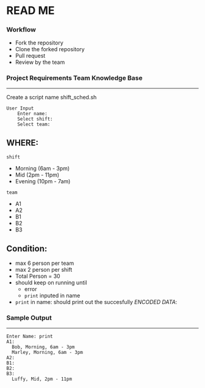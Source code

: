 # READ ME

### Workflow

- Fork the repository 
- Clone the forked repository
- Pull request
- Review by the team

### Project Requirements Team Knowledge Base
---

Create a script name shift_sched.sh

```
User Input
    Enter name:
    Select shift:
    Select team:
```
WHERE:
---

`shift` 

- Morning (6am - 3pm)
- Mid     (2pm - 11pm)
- Evening (10pm - 7am)

`team`

- A1
- A2
- B1
- B2
- B3

Condition: 
--- 

- max 6 person per team
- max 2 person per shift
- Total Person = 30
- should keep on running until 
    - error  
    - `print` inputed in name
- `print` in name: should print out the succesfully *ENCODED DATA*:

### Sample Output
---
```
Enter Name: print
A1:
  Bob, Morning, 6am - 3pm
  Marley, Morning, 6am - 3pm
A2:
B1:
B2:
B3: 
  Luffy, Mid, 2pm - 11pm